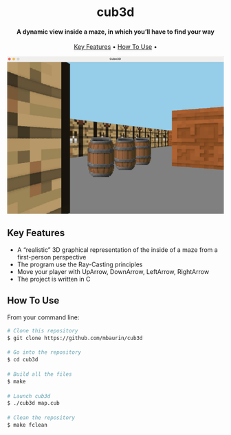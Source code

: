 <h1 align="center">
  <br>
  cub3d
  <br>
</h1>

<h4 align="center">A dynamic view inside a maze, in which you’ll have to find your way</h4>

<p align="center">
  <a href="#key-features">Key Features</a> •
  <a href="#how-to-use">How To Use</a> •
</p>

<img src="https://github.com/mbaurin/42-common-core/blob/main/cub3d/public/assets/preview.png?raw=true" alt="logo"/>

## Key Features

* A “realistic” 3D graphical representation of the inside of a maze from a first-person perspective
* The program use the Ray-Casting principles
* Move your player with UpArrow, DownArrow, LeftArrow, RightArrow 
* The project is written in C

## How To Use

From your command line:

```bash
# Clone this repository
$ git clone https://github.com/mbaurin/cub3d

# Go into the repository
$ cd cub3d

# Build all the files
$ make

# Launch cub3d
$ ./cub3d map.cub

# Clean the repository
$ make fclean
```
